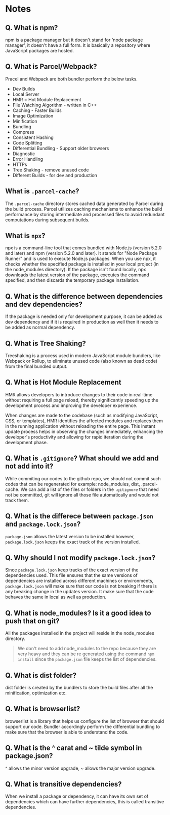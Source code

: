 # Notes

## Q. What is npm?

npm is a package manager but it doesn't stand for 'node package manager', it doesn't have a full form. It is basically a repository where JavaScript packages are hosted.

## Q. What is Parcel/Webpack?

Pracel and Webpack are both bundler perform the below tasks.

- Dev Builds
- Local Server
- HMR = Hot Module Replacement
- File Watching Algorithm - written in C++
- Caching - Faster Builds
- Image Optimization
- Minification
- Bundling
- Compress
- Consistent Hashing
- Code Splitting
- Differential Bundling - Support older browsers
- Diagnostic
- Error Handling
- HTTPs
- Tree Shaking - remove unused code
- Different Builds - for dev and production

## What is `.parcel-cache`?

The `.parcel-cache` directory stores cached data generated by Parcel during the build process. Parcel utilizes caching mechanisms to enhance the build performance by storing intermediate and processed files to avoid redundant computations during subsequent builds.

## What is `npx`?

npx is a command-line tool that comes bundled with Node.js (version 5.2.0 and later) and npm (version 5.2.0 and later). It stands for "Node Package Runner" and is used to execute Node.js packages. When you use npx, it checks whether the specified package is installed in your local project (in the node_modules directory). If the package isn't found locally, npx downloads the latest version of the package, executes the command specified, and then discards the temporary package installation.

## Q. What is the difference between dependencies and dev dependencies?

If the package is needed only for development purpose, it can be added as dev dependency and if it is required in production as well then it needs to be added as normal dependency.

## Q. What is Tree Shaking?

Treeshaking is a process used in modern JavaScript module bundlers, like Webpack or Rollup, to eliminate unused code (also known as dead code) from the final bundled output.

## Q. What is Hot Module Replacement

HMR allows developers to introduce changes to their code in real-time without requiring a full page reload, thereby significantly speeding up the development process and improving the developer experience.

When changes are made to the codebase (such as modifying JavaScript, CSS, or templates), HMR identifies the affected modules and replaces them in the running application without reloading the entire page. This instant update process helps in observing the changes immediately, enhancing the developer's productivity and allowing for rapid iteration during the development phase.

## Q. What is `.gitignore`? What should we add and not add into it?

While commiting our codes to the github repo, we should not commit such codes that can be regenerated for example: node_modules, dist, .parcel-cache. We can add a list of the files or folders in the `.gitignore` that need not be committed, git will ignore all those file automatically and would not track them.

## Q. What is the differece between `package.json` and `package.lock.json`?

`package.json` allows the latest version to be installed however, `package.lock.json` keeps the exact track of the version installed.

## Q. Why should I not modify `package.lock.json`?

Since `package.lock.json` keep tracks of the exact version of the dependencies used. This file ensures that the same versions of dependencies are installed across different machines or environments, `package.lock.json` will make sure that our code is not breaking if there is any breaking change in the updates version. It make sure that the code behaves the same in local as well as production.

## Q. What is node_modules? Is it a good idea to push that on git?

All the packages installed in the project will reside in the node_modules directory.

> We don't need to add node_modules to the repo because they are very heavy and they can be re generated using the command `npm install` since the `package.json` file keeps the list of dependencies.

## Q. What is dist folder?

dist folder is created by the bundlers to store the build files after all the minification, optimization etc.

## Q. What is browserlist?

browserlist is a library that helps us configure the list of browser that should support our code. Bundler accordingly perform the differential bundling to make sure that the browser is able to understand the code.

## Q. What is the ^ carat and ~ tilde symbol in package.json?

^ allows the minor version upgrade, ~ allows the major version upgrade.

## Q. What is transitive dependencies?

When we install a package or dependency, it can have its own set of dependencies which can have further dependencies, this is called transitive dependencies.
